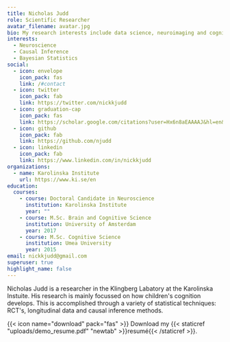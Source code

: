 ```yaml
---
title: Nicholas Judd
role: Scientific Researcher
avatar_filename: avatar.jpg
bio: My research interests include data science, neuroimaging and cognition.
interests:
  - Neuroscience
  - Causal Inference
  - Bayesian Statistics
social:
  - icon: envelope
    icon_pack: fas
    link: /#contact
  - icon: twitter
    icon_pack: fab
    link: https://twitter.com/nickkjudd
  - icon: graduation-cap
    icon_pack: fas
    link: https://scholar.google.com/citations?user=Hx6n8aEAAAAJ&hl=en&oi=ao
  - icon: github
    icon_pack: fab
    link: https://github.com/njudd
  - icon: linkedin
    icon_pack: fab
    link: https://www.linkedin.com/in/nickkjudd
organizations:
  - name: Karolinska Institute
    url: https://www.ki.se/en
education:
  courses:
    - course: Doctoral Candidate in Neuroscience
      institution: Karolinska Institute
      year: ""
    - course: M.Sc. Brain and Cognitive Science
      institution: University of Amsterdam
      year: 2017
    - course: M.Sc. Cognitive Science
      institution: Umea University
      year: 2015
email: nickkjudd@gmail.com
superuser: true
highlight_name: false
---
```

Nicholas Judd is a researcher in the Klingberg Labatory at the Karolinska Instuite. His research is mainly focussed on how children's cognition develops. This is accomplished through a variety of statistical techniques: RCT's, longitudinal data and causal inference methods.

{{< icon name="download" pack="fas" >}} Download my {{< staticref "uploads/demo_resume.pdf" "newtab" >}}resumé{{< /staticref >}}.